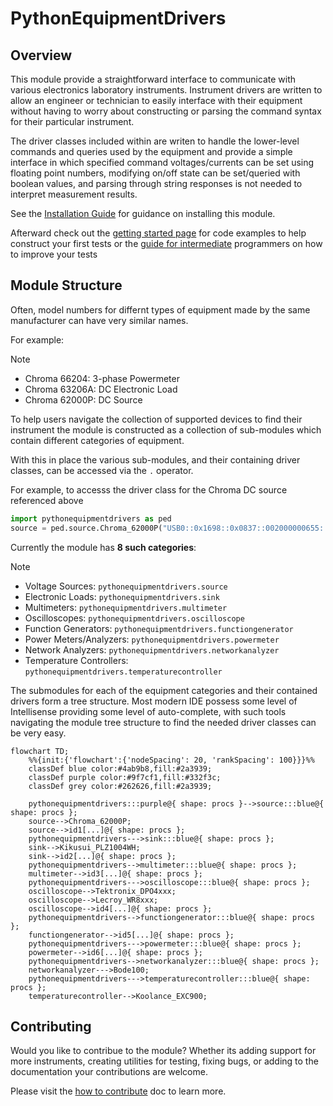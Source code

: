 # PythonEquipmentDrivers

## Overview

This module provide a straightforward interface to communicate with various electronics laboratory instruments. Instrument drivers are written to allow an engineer or technician to easily interface with their equipment without having to worry about constructing or parsing the command syntax for their particular instrument.

The driver classes included within are writen to handle the lower-level commands and queries used by the equipment and provide a simple interface in which specified command voltages/currents can be set using floating point numbers, modifying on/off state can be set/queried with boolean values, and parsing through string responses is not needed to interpret measurement results.

See the [Installation Guide](installation.md) for guidance on installing this module.

Afterward check out the [getting started page](getting_started.md) for code examples to help construct your first tests or the [guide for intermediate](intermediate_test_tips.md) programmers on how to improve your tests

## Module Structure

Often, model numbers for differnt types of equipment made by the same manufacturer can have very similar names.

For example:
 
> [!NOTE] 
> - Chroma 66204: 3-phase Powermeter
> - Chroma 63206A: DC Electronic Load
> - Chroma 62000P: DC Source

To help users navigate the collection of supported devices to find their instrument the module is constructed as a collection of sub-modules which contain different categories of equipment.

With this in place the various sub-modules, and their containing driver classes, can be accessed via the `.` operator.

For example, to accesss the driver class for the Chroma DC source referenced above
```python
import pythonequipmentdrivers as ped
source = ped.source.Chroma_62000P("USB0::0x1698::0x0837::002000000655::INSTR")
```

Currently the module has **8 such categories**:

> [!NOTE]
> * Voltage Sources: `pythonequipmentdrivers.source`
> * Electronic Loads: `pythonequipmentdrivers.sink`
> * Multimeters: `pythonequipmentdrivers.multimeter`
> * Oscilloscopes: `pythonequipmentdrivers.oscilloscope`
> * Function Generators: `pythonequipmentdrivers.functiongenerator`
> * Power Meters/Analyzers: `pythonequipmentdrivers.powermeter`
> * Network Analyzers: `pythonequipmentdrivers.networkanalyzer`
> * Temperature Controllers: `pythonequipmentdrivers.temperaturecontroller`

The submodules for each of the equipment categories and their contained drivers form a tree structure.
Most modern IDE possess some level of Intellisense providing some level of auto-complete, with such tools navigating the module tree structure to find the needed driver classes can be very easy.

```mermaid
flowchart TD;
    %%{init:{'flowchart':{'nodeSpacing': 20, 'rankSpacing': 100}}}%%
    classDef blue color:#4ab9b8,fill:#2a3939;
    classDef purple color:#9f7cf1,fill:#332f3c;
    classDef grey color:#262626,fill:#2a3939;

    pythonequipmentdrivers:::purple@{ shape: procs }-->source:::blue@{ shape: procs };
    source-->Chroma_62000P;
    source-->id1[...]@{ shape: procs };
    pythonequipmentdrivers--->sink:::blue@{ shape: procs };
    sink-->Kikusui_PLZ1004WH;
    sink-->id2[...]@{ shape: procs };
    pythonequipmentdrivers-->multimeter:::blue@{ shape: procs };
    multimeter-->id3[...]@{ shape: procs };
    pythonequipmentdrivers--->oscilloscope:::blue@{ shape: procs };
    oscilloscope-->Tektronix_DPO4xxx;
    oscilloscope-->Lecroy_WR8xxx;
    oscilloscope-->id4[...]@{ shape: procs };
    pythonequipmentdrivers-->functiongenerator:::blue@{ shape: procs };
    functiongenerator-->id5[...]@{ shape: procs };
    pythonequipmentdrivers--->powermeter:::blue@{ shape: procs };
    powermeter-->id6[...]@{ shape: procs };
    pythonequipmentdrivers-->networkanalyzer:::blue@{ shape: procs };
    networkanalyzer--->Bode100;
    pythonequipmentdrivers--->temperaturecontroller:::blue@{ shape: procs };
    temperaturecontroller-->Koolance_EXC900;
```


## Contributing
Would you like to contribue to the module? Whether its adding support for more instruments, creating utilities for testing, fixing bugs, or adding to the documentation your contributions are welcome.

Please visit the [how to contribute](how_to_contribute.md) doc to learn more.

